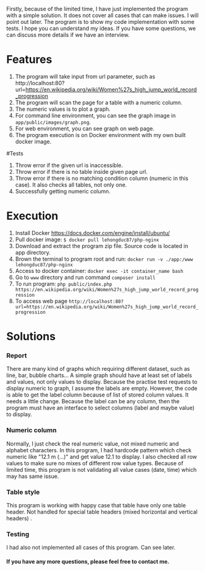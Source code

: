 Firstly, because of the limited time, I have just implemented the program with a simple solution.
It does not cover all cases that can make issues. I will point out later.
The program is to show my code implementation with some tests.
I hope you can understand my ideas. If you have some questions, we can discuss more details if we have an interview.


# Features
1. The program will take input from url parameter, such as http://localhost:80?url=https://en.wikipedia.org/wiki/Women%27s_high_jump_world_record_progression
2. The program will scan the page for a table with a numeric column.
3. The numeric values is to plot a graph.
4. For command line environment, you can see the graph image in `app/public/images/graph.png`.
5. For web environment, you can see graph on web page.
6. The program execution is on Docker environment with my own built docker image.

#Tests
1. Throw error if the given url is inaccessible.
2. Throw error if there is no table inside given page url.
3. Throw error if there is no matching condition column (numeric in this case). It also checks all tables, not only one.
4. Successfully getting numeric column.


# Execution
1. Install Docker https://docs.docker.com/engine/install/ubuntu/
2. Pull docker image: `$ docker pull lehongduc87/php-nginx`
3. Download and extract the program zip file. Source code is located in app directory.
4. Brown the terminal to program root and run: `docker run -v ./app:/www lehongduc87/php-nginx`
5. Access to docker container: `docker exec -it container_name bash`
6. Go to `www` directory and run command `composer install`
7. To run program: `php public/index.php https://en.wikipedia.org/wiki/Women%27s_high_jump_world_record_progression`
8. To access web page `http://localhost:80?url=https://en.wikipedia.org/wiki/Women%27s_high_jump_world_record_progression`


# Solutions
### Report
There are many kind of graphs which requiring different dataset, such as line, bar, bubble charts...
A simple graph should have at least set of labels and values, not only values to display.
Because the practise test requests to display numeric to graph, I assume the labels are empty.
However, the code is able to get the label column because of list of stored column values. It needs a little change.
Because the label can be any column, then the program must have an interface to select columns (label and maybe value) to display.
### Numeric column
Normally, I just check the real numeric value, not mixed numeric and alphabet characters.
In this program, I had hardcode pattern which check numeric like "12.1 m (...)" and get value 12.1 to display.
I also checked all row values to make sure no mixes of different row value types.
Because of limited time, this program is not validating all value cases (date, time) which may has same issue.
### Table style
This program is working with happy case that table have only one table header.
Not handled for special table headers (mixed horizontal and vertical headers) .
### Testing
I had also not implemented all cases of this program. Can see later.


#### If you have any more questions, please feel free to contact me.
